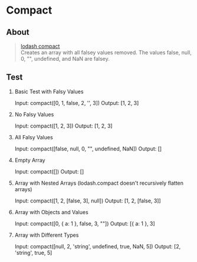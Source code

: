 # Compact

## About

> [lodash compact](https://lodash.com/docs/4.17.15#compact) <br/>
> Creates an array with all falsey values removed. The values false, null, 0, "", undefined, and NaN are falsey.

## Test

1. Basic Test with Falsy Values

   Input: compact([0, 1, false, 2, '', 3])
   Output: [1, 2, 3]

2. No Falsy Values

   Input: compact([1, 2, 3])
   Output: [1, 2, 3]

3. All Falsy Values

   Input: compact([false, null, 0, "", undefined, NaN])
   Output: []

4. Empty Array

   Input: compact([])
   Output: []

5. Array with Nested Arrays (lodash.compact doesn't recursively flatten arrays)

   Input: compact([1, 2, [false, 3], null])
   Output: [1, 2, [false, 3]]

6. Array with Objects and Values

   Input: compact([0, { a: 1 }, false, 3, ""])
   Output: [{ a: 1 }, 3]

7. Array with Different Types

   Input: compact([null, 2, 'string', undefined, true, NaN, 5])
   Output: [2, 'string', true, 5]
